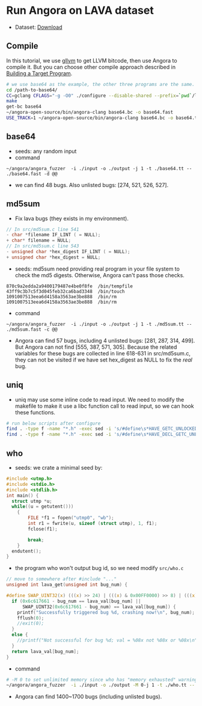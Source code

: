 # Run Angora on LAVA dataset
- Dataset: [Download](http://panda.moyix.net/~moyix/lava_corpus.tar.xz)

## Compile
In this tutorial, we use [gllvm](https://github.com/SRI-CSL/gllvm) to get LLVM bitcode, then use Angora to compile it. But you can choose other compile approach described in [Building a Target Program](build_target.md). 

``` sh
# we use base64 as the example, the other three programs are the same.
cd /path-to-base64/
CC=gclang CFLAGS="-g -O0" ./configure --disable-shared --prefix=`pwd`/lava-install
make
get-bc base64
~/angora-open-source/bin/angora-clang base64.bc -o base64.fast
USE_TRACK=1 ~/angora-open-source/bin/angora-clang base64.bc -o base64.tt 
```

## base64
- seeds: any random input
- command
```
~/angora/angora_fuzzer  -i ./input -o ./output -j 1 -t ./base64.tt -- ./base64.fast -d @@
```
- we can find 48 bugs. Also unlisted bugs: [274, 521, 526, 527].

## md5sum

- Fix lava bugs (they exists in my environment).
``` c
// In src/md5sum.c line 541
- char *filename IF_LINT ( = NULL);
+ char* filename = NULL;
// In src/md5sum.c line 543
- unsigned char *hex_digest IF_LINT ( = NULL);
+ unsigned char *hex_digest = NULL; 
```
- seeds: md5sum need providing real program in your file system to check the md5 digests. Otherwise, Angora can't pass those checks.
```
870c9a2edda2a9400179487e4be0f8fe  /bin/tempfile
43ff9c3b7c5f3d045feb32ca6bad3348  /bin/touch
1091007513eea6d4158a3563ae3be888  /bin/rm
1091007513eea6d4158a3563ae3be888  /bin/rm
```

- command
```
~/angora/angora_fuzzer  -i ./input -o ./output -j 1 -t ./md5sum.tt -- ./md5sum.fast -c @@
```
- Angora can find 57 bugs, including 4 unlisted bugs: [281, 287, 314, 499]. But Angora can not find [555, 387, 571, 305]. Because the related variables for these bugs are collected in line 618-631 in src/md5sum.c, they can not be visited if we have set hex_digest as NULL to fix the *real* bug.

## uniq
- uniq may use some inline code to read input. We need to modify the makefile to make it use a libc function call to read input, so we can hook these functions.
```sh
# run below scripts after configure
find . -type f -name "*.h" -exec sed -i 's/#define\s*HAVE_GETC_UNLOCKED\s*[0-9]/#undef HAVE_GETC_UNLOCKED/' {} +
find . -type f -name "*.h" -exec sed -i 's/#define\s*HAVE_DECL_GETC_UNLOCKED\s*[0-9]/#undef HAVE_GETC_UNLOCKED/' {} +
```

## who
- seeds: we crate a minimal seed by:
``` c
#include <utmp.h>
#include <stdio.h>
#include <stdlib.h>
int main() {
  struct utmp *u;
  while((u = getutent()))
    {
        FILE *f1 = fopen("utmp0", "wb");
        int r1 = fwrite(u, sizeof (struct utmp), 1, f1);
        fclose(f1);

        break;
    }
  endutent();
}
```

- the program who won't output bug id, so we need modify `src/who.c`
```c
// move to somewhere after #include "..."
unsigned int lava_get(unsigned int bug_num) {

#define SWAP_UINT32(x) (((x) >> 24) | (((x) & 0x00FF0000) >> 8) | (((x) & 0x0000FF00) << 8) | ((x) << 24))
  if (0x6c617661 - bug_num == lava_val[bug_num] ||
      SWAP_UINT32(0x6c617661 - bug_num) == lava_val[bug_num]) {
    printf("Successfully triggered bug %d, crashing now!\n", bug_num);
    fflush(0);
    //exit(0);
  }
  else {
    //printf("Not successful for bug %d; val = %08x not %08x or %08x\n", bug_num, lava_val[bug_num], 0x6c617661 + bug_num, 0x6176616c + bug_num);
  }
  return lava_val[bug_num];
}
```

- command
``` sh
# -M 0 to set unlimited memory since who has "memory exhausted" warning.
~/angora/angora_fuzzer  -i ./input -o ./output -M 0-j 1 -t ./who.tt -- ./who.fast @@
```

- Angora can find 1400~1700 bugs (including unlisted bugs).
